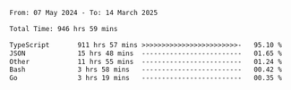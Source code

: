 
<!--START_SECTION:waka-->

```txt
From: 07 May 2024 - To: 14 March 2025

Total Time: 946 hrs 59 mins

TypeScript       911 hrs 57 mins >>>>>>>>>>>>>>>>>>>>>>>>-   95.10 %
JSON             15 hrs 48 mins  -------------------------   01.65 %
Other            11 hrs 55 mins  -------------------------   01.24 %
Bash             3 hrs 58 mins   -------------------------   00.42 %
Go               3 hrs 19 mins   -------------------------   00.35 %
```

<!--END_SECTION:waka-->

<!--

### Hi there 👋
**Iam-cesar/Iam-cesar** is a ✨ _special_ ✨ repository because its `README.md` (this file) appears on your GitHub profile.

Here are some ideas to get you started:

- 🔭 I’m currently working on ...
- 🌱 I’m currently learning ...
- 👯 I’m looking to collaborate on ...
- 🤔 I’m looking for help with ...
- 💬 Ask me about ...
- 📫 How to reach me: ...
- 😄 Pronouns: ...
- ⚡ Fun fact: ...
-->
